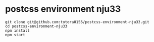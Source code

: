 # postcss environment nju33

```
git clone git@github.com:totora0155/postcss-environment-nju33.git
cd postcss-environment-nju33
npm install
npm start
```
